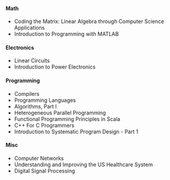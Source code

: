 #### Math
 * Coding the Matrix: Linear Algebra through Computer Science Applications
 * Introduction to Programming with MATLAB


#### Electronics
 * Linear Circuits
 * Introduction to Power Electronics

#### Programming
 * Compilers
 * Programming Languages
 * Algorithms, Part I
 * Heterogeneous Parallel Programming
 * Functional Programming Principles in Scala
 * C++ For C Programmers
 * Introduction to Systematic Program Design - Part 1

#### Misc
 * Computer Networks
 * Understanding and Improving the US Healthcare System
 * Digital Signal Processing

